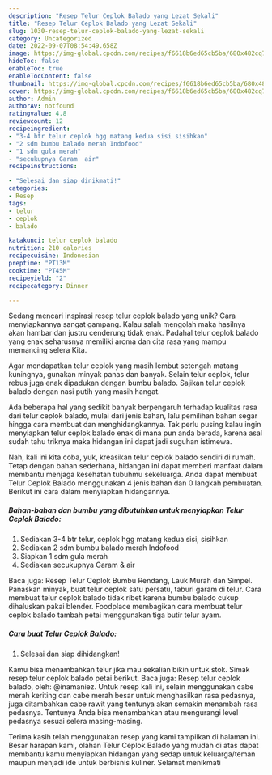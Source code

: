 ```yaml
---
description: "Resep Telur Ceplok Balado yang Lezat Sekali"
title: "Resep Telur Ceplok Balado yang Lezat Sekali"
slug: 1030-resep-telur-ceplok-balado-yang-lezat-sekali
category: Uncategorized
date: 2022-09-07T08:54:49.658Z
image: https://img-global.cpcdn.com/recipes/f6618b6ed65cb5ba/680x482cq70/telur-ceplok-balado-foto-resep-utama.jpg
hideToc: false
enableToc: true
enableTocContent: false
thumbnail: https://img-global.cpcdn.com/recipes/f6618b6ed65cb5ba/680x482cq70/telur-ceplok-balado-foto-resep-utama.jpg
cover: https://img-global.cpcdn.com/recipes/f6618b6ed65cb5ba/680x482cq70/telur-ceplok-balado-foto-resep-utama.jpg
author: Admin
authorAv: notfound
ratingvalue: 4.8
reviewcount: 12
recipeingredient:
- "3-4 btr telur ceplok hgg matang kedua sisi sisihkan"
- "2 sdm bumbu balado merah Indofood"
- "1 sdm gula merah"
- "secukupnya Garam  air"
recipeinstructions:

- "Selesai dan siap dinikmati!"
categories:
- Resep
tags:
- telur
- ceplok
- balado

katakunci: telur ceplok balado 
nutrition: 210 calories
recipecuisine: Indonesian
preptime: "PT13M"
cooktime: "PT45M"
recipeyield: "2"
recipecategory: Dinner

---
```





Sedang mencari inspirasi resep telur ceplok balado yang unik? Cara menyiapkannya sangat gampang. Kalau salah mengolah maka hasilnya akan hambar dan justru cenderung tidak enak. Padahal telur ceplok balado yang enak seharusnya memiliki aroma dan cita rasa yang mampu memancing selera Kita.





Agar mendapatkan telur ceplok yang masih lembut setengah matang kuningnya, gunakan minyak panas dan banyak. Selain telur ceplok, telur rebus juga enak dipadukan dengan bumbu balado. Sajikan telur ceplok balado dengan nasi putih yang masih hangat.

Ada beberapa hal yang sedikit banyak berpengaruh terhadap kualitas rasa dari telur ceplok balado, mulai dari jenis bahan, lalu pemilihan bahan segar hingga cara membuat dan menghidangkannya. Tak perlu pusing kalau ingin menyiapkan telur ceplok balado enak di mana pun anda berada, karena asal sudah tahu triknya maka hidangan ini dapat jadi suguhan istimewa.






Nah, kali ini kita coba, yuk, kreasikan telur ceplok balado sendiri di rumah. Tetap dengan bahan sederhana, hidangan ini dapat memberi manfaat dalam membantu menjaga kesehatan tubuhmu sekeluarga. Anda dapat membuat Telur Ceplok Balado menggunakan 4 jenis bahan dan 0 langkah pembuatan. Berikut ini cara dalam menyiapkan hidangannya.

<!--inarticleads1-->

##### Bahan-bahan dan bumbu yang dibutuhkan untuk menyiapkan Telur Ceplok Balado:

1. Sediakan 3-4 btr telur, ceplok hgg matang kedua sisi, sisihkan
1. Sediakan 2 sdm bumbu balado merah Indofood
1. Siapkan 1 sdm gula merah
1. Sediakan secukupnya Garam &amp; air


Baca juga: Resep Telur Ceplok Bumbu Rendang, Lauk Murah dan Simpel. Panaskan minyak, buat telur ceplok satu persatu, taburi garam di telur. Cara membuat telur ceplok balado tidak ribet karena bumbu balado cukup dihaluskan pakai blender. Foodplace membagikan cara membuat telur ceplok balado tambah petai menggunakan tiga butir telur ayam. 

<!--inarticleads2-->

##### Cara buat Telur Ceplok Balado:


1. Selesai dan siap dihidangkan!

Kamu bisa menambahkan telur jika mau sekalian bikin untuk stok. Simak resep telur ceplok balado petai berikut. Baca juga: Resep telur ceplok balado, oleh: @inamaniez. Untuk resep kali ini, selain menggunakan cabe merah keriting dan cabe merah besar untuk menghasilkan rasa pedasnya, juga ditambahkan cabe rawit yang tentunya akan semakin menambah rasa pedasnya. Tentunya Anda bisa menambahkan atau mengurangi level pedasnya sesuai selera masing-masing. 

Terima kasih telah menggunakan resep yang kami tampilkan di halaman ini. Besar harapan kami, olahan Telur Ceplok Balado yang mudah di atas dapat membantu kamu menyiapkan hidangan yang sedap untuk keluarga/teman maupun menjadi ide untuk berbisnis kuliner. Selamat menikmati

